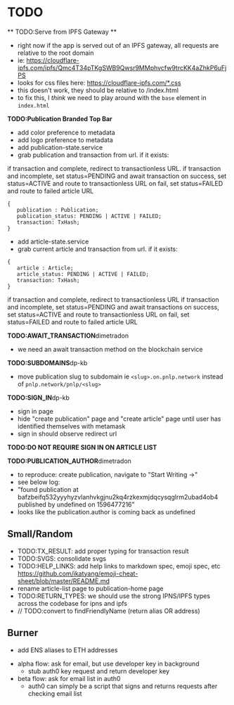 # TODO

** TODO:Serve from IPFS Gateway **

- right now if the app is served out of an IPFS gateway, all requests are relative to the root domain
- ie: https://cloudflare-ipfs.com/ipfs/Qmc4T34pTKgSWB9Qwsr9MMphvcfw9trcKK4aZhkP6uFjPS
- looks for css files here: https://cloudflare-ipfs.com/*.css
- this doesn't work, they should be relative to /index.html
- to fix this, I _think_ we need to play around with the `base` element in `index.html`

**TODO:Publication Branded Top Bar**

- add color preference to metadata
- add logo preference to metadata
- add publication-state.service
- grab publication and transaction from url. if it exists:

if transaction and complete, redirect to transactionless URL.
if transaction and incomplete, set status=PENDING and await transaction
on success, set status=ACTIVE and route to transactionless URL
on fail, set status=FAILED and route to failed article URL

```
{
   publication : Publication;
   publication_status: PENDING | ACTIVE | FAILED;
   transaction: TxHash;
}
```

- add article-state.service
- grab current article and transaction from url. if it exists:

```
{
   article : Article;
   article_status: PENDING | ACTIVE | FAILED;
   transaction: TxHash;
}
```

if transaction and complete, redirect to transactionless URL
if transaction and incomplete, set status=PENDING and await transactions
on success, set status=ACTIVE and route to transactionless URL
on fail, set status=FAILED and route to failed article URL

**TODO:AWAIT_TRANSACTION**dimetradon

- we need an await transaction method on the blockchain service

**TODO:SUBDOMAINS**dp-kb

- move publication slug to subdomain ie `<slug>.on.pnlp.network` instead of `pnlp.network/pnlp/<slug>`

**TODO:SIGN_IN**dp-kb

- sign in page
- hide "create publication" page and "create article" page until user has identified themselves with metamask
- sign in should observe redirect url

**TODO:DO NOT REQUIRE SIGN IN ON ARTICLE LIST**

**TODO:PUBLICATION_AUTHOR**dimetradon

- to reproduce: create publication, navigate to "Start Writing ->"
- see below log:
- "found publication at bafzbeifq532yyyhyzvlanhvkgjnu2kq4rzkexmjdqcysqglrm2ubad4ob4 published by undefined on 1596477216"
- looks like the publication.author is coming back as undefined

## Small/Random

- TODO:TX_RESULT: add proper typing for transaction result
- TODO:SVGS: consolidate svgs
- TODO:HELP_LINKS: add help links to markdown spec, emoji spec, etc https://github.com/ikatyang/emoji-cheat-sheet/blob/master/README.md
- rename article-list page to publication-home page
- TODO:RETURN_TYPES: we should use the strong IPNS/IPFS types across the codebase for ipns and ipfs
- // TODO:convert to findFriendlyName (return alias OR address)

## Burner

- add ENS aliases to ETH addresses

* alpha flow: ask for email, but use developer key in background
  - stub auth0 key request and return developer key
* beta flow: ask for email list in auth0
  - auth0 can simply be a script that signs and returns requests after checking email list

